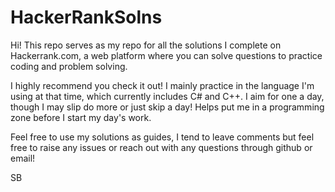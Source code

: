 # HackerRankSolns
Hi! This repo serves as my repo for all the solutions I complete on Hackerrank.com, a web platform where you can solve questions to practice coding and problem solving.

I highly recommend you check it out! I mainly practice in the language I'm using at that time, which currently includes C# and C++. I aim for one a day, though I may slip do more or just skip a day! Helps put me in a programming zone before I start my day's work.

Feel free to use my solutions as guides, I tend to leave comments but feel free to raise any issues or reach out with any questions through github or email!

SB
